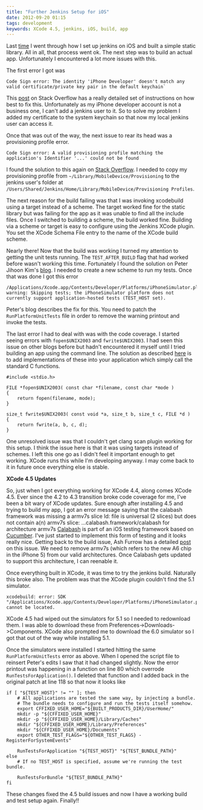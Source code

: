 ```yaml
---
title: "Further Jenkins Setup for iOS"
date: 2012-09-20 01:15
tags: development
keywords: XCode 4.5, jenkins, iOS, build, app
---
```


Last [time](http://www.gerardcondon.com/blog/2012/09/16/setting-up-jenkins-on-os-x/) I went through how I set up jenkins on iOS and built a simple static library. All in all, that process went ok. The next step was to build an actual app. Unfortunately I encountered a lot more issues with this.

The first error I got was 

    Code Sign error: The identity 'iPhone Developer' doesn't match any valid certificate/private key pair in the default keychain` 

This [post](
http://stackoverflow.com/a/9246321/1131820) on Stack Overflow has a really detailed set of instructions on how best to fix this. Unfortunately as my iPhone developer account is not a business one, I can't add a jenkins user to it. So to solve my problem I added my certificate to the system keychain so that now my local jenkins user can access it.

Once that was out of the way, the next issue to rear its head was a provisioning profile error. 

    Code Sign error: A valid provisioning profile matching the application's Identifier '...' could not be found

I found the solution to this again on [Stack Overflow](http://stackoverflow.com/q/10454628/1131820).
I needed to copy my provisioning profile from `~/Library/MobileDevice/Provisioning` to the jenkins user's folder at `/Users/Shared/Jenkins/Home/Library/MobileDevice/Provisioning Profiles`.

The next reason for the build failing was that I was invoking xcodebuild using a target instead of a scheme. The target worked fine for the static library but was failing for the app as it was unable to find all the include files. Once I switched to building a scheme, the build worked fine. Building via a scheme or target is easy to configure using the Jenkins XCode plugin. You set the XCode Schema File entry to the name of the XCode build scheme.

Nearly there! Now that the build was working I turned my attention to getting the unit tests running. The `TEST_AFTER_BUILD` flag that had worked before wasn't working this time. Fortunately I found the solution on Peter Jihoon Kim's [blog](http://www.raingrove.com/2012/03/28/running-ocunit-and-specta-tests-from-command-line.html). I needed to create a new scheme to run my tests. Once that was done I got this error

    /Applications/Xcode.app/Contents/Developer/Platforms/iPhoneSimulator.platform/Developer/Tools/Tools/RunPlatformUnitTests:95: warning: Skipping tests; the iPhoneSimulator platform does not currently support application-hosted tests (TEST_HOST set).

Peter's blog describes the fix for this. You need to patch the `RunPlatformUnitTests` file in order to remove the warning printout and invoke the tests.

The last error I had to deal with was with the code coverage. I started seeing errors with `fopen$UNIX2003` and `fwrite$UNIX2003`. I had seen this issue on other blogs before but hadn't encountered it myself until I tried building an app using the command line. The solution as described [here](
http://stackoverflow.com/q/8732393/1131820) is to add implementations of these into your application which simply call the standard C functions.

    #include <stdio.h>

    FILE *fopen$UNIX2003( const char *filename, const char *mode )
    {
        return fopen(filename, mode);
    }

    size_t fwrite$UNIX2003( const void *a, size_t b, size_t c, FILE *d )
    {
        return fwrite(a, b, c, d);
    }

One unresolved issue was that I couldn't get clang scan plugin working for this setup. I think the issue here is that it was using targets instead of schemes. I left this one go as I didn't feel it important enough to get working. XCode runs this while I'm developing anyway. I may come back to it in future once everything else is stable.

**XCode 4.5 Updates**

So, just when I got everything working for XCode 4.4, along comes XCode 4.5. Ever since the 4.2 to 4.3 transition broke code coverage for me, I've been a bit wary of XCode updates. Sure enough after installing 4.5 and trying to build my app, I got an error message saying that the calabash framework was missing a armv7s slice
	ld: file is universal (2 slices) but does not contain a(n) armv7s slice: 
	...calabash.framework/calabash for architecture armv7s
[Calabash][] is part of an iOS testing framework based on [Cucumber][]. I've just started to implement this form of testing and it looks really nice. Getting back to the build issue, Ash Furrow has a detailed [post](http://ashfurrow.com/fix-ios-6-sdk-linker-error) on this issue. We need to remove armv7s (which refers to the new A6 chip in the iPhone 5) from our valid architectures. Once Calabash gets updated to support this architecture, I can reenable it.

Once everything built in XCode, it was time to try the jenkins build. Naturally this broke also. The problem was that the XCode plugin couldn't find the 5.1 simulator. 

    xcodebuild: error: SDK "/Applications/Xcode.app/Contents/Developer/Platforms/iPhoneSimulator.platform/Developer/SDKs/iPhoneSimulator5.1.sdk" cannot be located.

XCode 4.5 had wiped out the simulators for 5.1 so I needed to redownload them. I was able to download these from Preferences->Downloads->Components. XCode also prompted me to download the 6.0 simulator so I got that out of the way while installing 5.1.

Once the simulators were installed I started hitting the same `RunPlatformUnitTests` error as above. When I opened the script file to reinsert Peter's edits I saw that it had changed slightly. Now the error printout was happening in a function on line 80 which overrode `RunTestsForApplication()`. I deleted that function and I added back in the original patch at line 118 so that now it looks like
	
	if [ "${TEST_HOST}" != "" ]; then
        # All applications are tested the same way, by injecting a bundle.
        # The bundle needs to configure and run the tests itself somehow.
        export CFFIXED_USER_HOME="${BUILT_PRODUCTS_DIR}/UserHome/"
        mkdir -p "${CFFIXED_USER_HOME}"
        mkdir -p "${CFFIXED_USER_HOME}/Library/Caches"
        mkdir "${CFFIXED_USER_HOME}/Library/Preferences"
        mkdir "${CFFIXED_USER_HOME}/Documents"
        export OTHER_TEST_FLAGS="${OTHER_TEST_FLAGS} -RegisterForSystemEvents"
    
        RunTestsForApplication "${TEST_HOST}" "${TEST_BUNDLE_PATH}"
    else
        # If no TEST_HOST is specified, assume we're running the test bundle.
        
        RunTestsForBundle "${TEST_BUNDLE_PATH}"
    fi

These changes fixed the 4.5 build issues and now I have a working build and test setup again. Finally!!

[Cucumber]: http://cukes.info
[Calabash]: http://calaba.sh